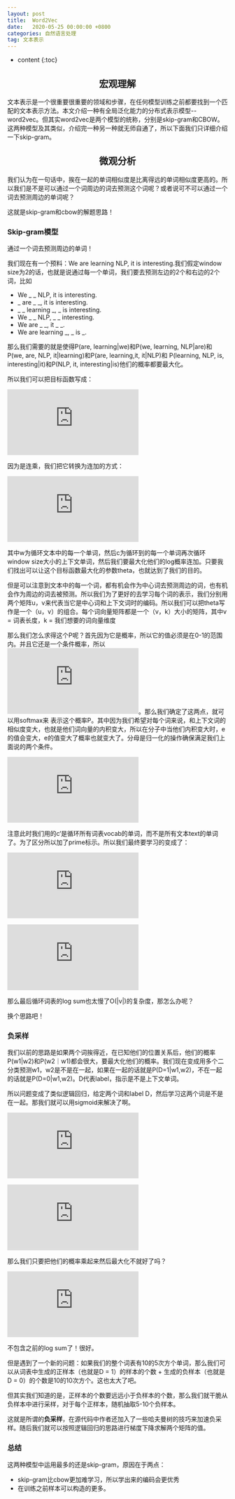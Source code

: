 ```yaml
---
layout: post
title:  Word2Vec
date:   2020-05-25 00:00:00 +0800
categories: 自然语言处理
tag: 文本表示
---
```


* content
{:toc}


<h2 align="center">宏观理解</h2>

文本表示是一个很重要很重要的领域和步骤，在任何模型训练之前都要找到一个匹配的文本表示方法。本文介绍一种有全局泛化能力的分布式表示模型--word2vec。但其实word2vec是两个模型的统称，分别是skip-gram和CBOW。这两种模型及其类似，介绍完一种另一种就无师自通了，所以下面我们只详细介绍一下skip-gram。

<h2 align="center">微观分析</h2>

我们认为在一句话中，挨在一起的单词相似度是比离得远的单词相似度更高的。所以我们是不是可以通过一个词周边的词去预测这个词呢？或者说可不可以通过一个词去预测周边的单词呢？

这就是skip-gram和cbow的解题思路！

<h3>Skip-gram模型</h3>

通过一个词去预测周边的单词！

我们现在有一个预料：We are learning NLP, it is interesting.我们假定window size为2的话，也就是说通过每一个单词，我们要去预测左边的2个和右边的2个词，比如

<ul>
  <li>We _ _ NLP, it is interesting.</li>
  <li>_ are _ _, it is interesting.</li> 
  <li>_ _ learning _, _ is interesting.</li> 
  <li>We _ _ NLP, _ _ interesting.</li> 
  <li>We are _ _, it _ _.</li> 
  <li>We are learning _, _ is _.</li> 
</ul>


<p>那么我们需要的就是使得P(are, learning|we)和P(we, learning, NLP|are)和P(we, are, NLP, it|learning)和P(are, learning,it, it|NLP)和 P(learning, NLP, is, interesting|it)和P(NLP, it, interesting|is)他们的概率都要最大化。</p>

所以我们可以把目标函数写成：

![](https://latex.codecogs.com/gif.latex?max%20%5Cprod_%7Bw%5Cin%20Text%7D%5E%7B%7D%20%5Cprod_%7Bc%5Cin%20Context%28size%29%7D%5E%7B%7DP%28c%7Cw%3B%5Ctheta%20%29)

因为是连乘，我们把它转换为连加的方式：

![](https://latex.codecogs.com/gif.latex?max%20%5Csum%20_%7Bw%5Cin%20Text%7D%5E%7B%7D%20%5Csum%20_%7Bc%5Cin%20Context%28size%29%7D%5E%7B%7Dlog%20P%28c%7Cw%3B%5Ctheta%20%29)

其中w为循环文本中的每一个单词，然后c为循环到的每一个单词再次循环window size大小的上下文单词，然后我们要最大化他们的log概率连加。只要我们找出可以让这个目标函数最大化的参数theta，也就达到了我们的目的。

但是可以注意到文本中的每一个词，都有机会作为中心词去预测周边的词，也有机会作为周边的词去被预测。所以我们为了更好的去学习每个词的表示，我们分别用两个矩阵u，v来代表当它是中心词和上下文词时的编码。所以我们可以把theta写作是一个（u，v）的组合。每个词向量矩阵都是一个（v，k）大小的矩阵，其中v = 词表长度，k = 我们想要的词向量维度

那么我们怎么求得这个P呢？首先因为它是概率，所以它的值必须是在0-1的范围内。并且它还是一个条件概率，所以![](https://latex.codecogs.com/gif.latex?%5Csum%20P%28c%7Cw%3B%5Ctheta%20%29%20%3D%201)。那么我们确定了这两点，就可以用softmax来
表示这个概率P。其中因为我们希望对每个词来说，和上下文词的相似度变大，也就是他们词向量的内积变大，所以在分子中当他们内积变大时，e的值会变大，e的值变大了概率也就变大了。分母是归一化的操作确保满足我们上面说的两个条件。

![](https://latex.codecogs.com/gif.latex?P%28c%7Cw%3B%5Ctheta%20%29%20%3D%20log%20%5Cfrac%7Be%5E%7Bu_c%20%5Ccdot%20v_w%7D%7D%7B%5Csum_%7Bc%27%5Cin%20Vocab%7D%5E%7B%7De%5E%7Bu_%7Bc%27%7D%20%5Ccdot%20v_w%7D%7D)

注意此时我们用的c‘是循环所有词表vocab的单词，而不是所有文本text的单词了。为了区分所以加了prime标示。所以我们最终要学习的变成了：

![](https://latex.codecogs.com/gif.latex?argmax%20%5Csum_%7Bw%5Cin%20Text%7D%5E%7B%7D%20%5Csum_%7Bc%5Cin%20Context%28size%29%7D%5E%7B%7D%20log%20%5Cfrac%7Be%5E%7Bu_c%20%5Ccdot%20v_w%7D%7D%7B%5Csum_%7Bc%27%5Cin%20Vocab%7D%5E%7B%7De%5E%7Bu_%7Bc%27%7D%20%5Ccdot%20v_w%7D%7D)

![](https://latex.codecogs.com/gif.latex?%3D%20%5Csum%20%5Csum%20log%28e%5E%7Bu_c%20%5Ccdot%20v_w%7D%29%20-%20log%20%5Csum_%7Bc%27%5Cin%20Vocab%7D%5E%7B%7De%5E%7Bu_%7Bc%27%7D%20%5Ccdot%20v_w%7D%20%3D%20%5Csum%20%5Csum%20u_c%5Ccdot%20v_w%20-%20log%20%5Csum_%7Bc%27%5Cin%20Vocab%7D%5E%7B%7De%5E%7Bu_%7Bc%27%7D%20%5Ccdot%20v_w%7D)

<p>那么最后循环词表的log sum也太慢了O(|v|)的复杂度，那怎么办呢？</p>

换个思路吧！

<h3>负采样</h3>

<p>我们以前的思路是如果两个词挨得近，在已知他们的位置关系后，他们的概率P(w1|w2)和P(w2｜w1)都会很大，要最大化他们的概率。我们现在变成用多个二分类预测w1，w2是不是在一起，如果在一起的话就是P(D=1|w1,w2)，不在一起的话就是P(D=0|w1,w2)。D代表label，指示是不是上下文单词。</p>

所以问题变成了类似逻辑回归，给定两个词和label D，然后学习这两个词是不是在一起。那我们就可以用sigmoid来解决了啊。

![](https://latex.codecogs.com/gif.latex?P%28D%3D1%7Cw_i%2C%20w_j%29%20%3D%20%5Cfrac%7B1%7D%7B1%20&plus;%20exp%28-u_%7Bw_i%7D%5Ccdot%20v_%7Bw_j%7D%29%7D%20%3D%20%5Csigma%20%28u_%7Bw_i%7D%20%5Ccdot%20v_%7Bw_j%7D%29)

![](https://latex.codecogs.com/gif.latex?P%28D%3D0%7Cw_i%2C%20w_j%29%20%3D%201-%20P%28D%3D1%7Cw_i%2C%20w_j%29)

那么我们只要把他们的概率乘起来然后最大化不就好了吗？

![](https://latex.codecogs.com/gif.latex?Maximize%20%5Cprod%20P%28D%3D1%7Cw_i%2C%20w_j%29%20%5Ccdot%20%5Cprod%20P%28D%3D0%7Cw_i%2C%20w_j%29%20%5C%5C%20%3D%20%5Cprod%20P%28D%3D1%7Cw_i%2C%20w_j%29%20%5Ccdot%20%5Cprod%20%281-%20P%28D%3D1%7Cw_i%2C%20w_j%29%29%20%5C%5C%3D%20%5Csum%20log%20%5Csigma%20%28u_w%20%5Ccdot%20v_c%29%20&plus;%20%5Csum%20log%20%5Csigma%20%28-u_w%20%5Ccdot%20v_c%29)

不包含之前的log sum了！很好。

但是遇到了一个新的问题：如果我们的整个词表有10的5次方个单词，那么我们可以从词表中生成的正样本（也就是D = 1）的样本的个数 + 生成的负样本（也就是D = 0）的个数是10的10次方个。这也太大了吧。

但其实我们知道的是，正样本的个数要远远小于负样本的个数，那么我们就干脆从负样本中进行采样，对于每个正样本，随机抽取5-10个负样本。

这就是所谓的<strong color="red">负采样</strong>，在源代码中作者还加入了一些哈夫曼树的技巧来加速负采样。随后我们就可以按照逻辑回归的思路进行梯度下降求解两个矩阵的值。


<h3>总结</h3>

这两种模型中运用最多的还是skip-gram，原因在于两点：

- skip-gram比cbow更加难学习，所以学出来的编码会更优秀
- 在训练之前样本可以构造的更多。








